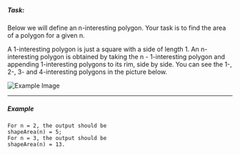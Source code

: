 ##### **Task:**
Below we will define an n-interesting polygon. Your task is to find the area of a polygon for a given n.

A 1-interesting polygon is just a square with a side of length 1. An n-interesting polygon is obtained by taking the n - 1-interesting polygon and appending 1-interesting polygons to its rim, side by side. You can see the 1-, 2-, 3- and 4-interesting polygons in the picture below.

![Example Image](https://codefightsuserpics.s3.amazonaws.com/tasks/shapeArea/img/area.png?_tm=1491302317375)

---
##### Example
```
For n = 2, the output should be
shapeArea(n) = 5;
For n = 3, the output should be
shapeArea(n) = 13.
```
